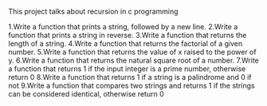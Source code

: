 This project talks about recursion in c programming

1.Write a  function that prints a string, followed by a new line.
2.Write a function that prints a string in reverse.
3.Write a function that returns the length of a string.
4.Write a function that returns the factorial of a given number.
5.Write a function that returns the value of x raised to the power of y.
6.Write a function that returns the natural square root of a number.
7.Write a function that returns 1 if the input integer is a prime number, otherwise return 0
8.Write a function that returns 1 if a string is a palindrome and 0 if not
9.Write a function that compares two strings and returns 1 if the strings can be considered identical, otherwise return 0

